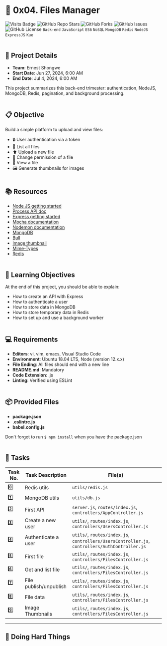# 📂 0x04. Files Manager
![Visits Badge](https://badges.pufler.dev/visits/bshongwe/alx-files_manager)
![GitHub Repo Stars](https://img.shields.io/github/stars/bshongwe/alx-files_manager)
![GitHub Forks](https://img.shields.io/github/forks/bshongwe/alx-files_manager)
![GitHub Issues](https://img.shields.io/github/issues/bshongwe/alx-files_manager)
![GitHub License](https://img.shields.io/github/license/bshongwe/alx-files_manager)
`Back-end` `JavaScript` `ES6` `NoSQL` `MongoDB` `Redis` `NodeJS` `ExpressJS` `Kue`
<br></br>

## 📝 Project Details
- **Team**: Ernest Shongwe
- **Start Date**: Jun 27, 2024, 6:00 AM
- **End Date**: Jul 4, 2024, 6:00 AM

This project summarizes this back-end trimester: authentication, NodeJS, MongoDB, Redis, pagination, and background processing.
<br></br>

## 📋 Objective
Build a simple platform to upload and view files:
- 🔒 User authentication via a token
- 📂 List all files
- ⬆️ Upload a new file
- 🔄 Change permission of a file
- 👀 View a file
- 🖼️ Generate thumbnails for images
<br></br>

## 📚 Resources
- [Node JS getting started](https://nodejs.dev/learn)
- [Process API doc](https://nodejs.org/api/process.html)
- [Express getting started](https://expressjs.com/en/starter/installing.html)
- [Mocha documentation](https://mochajs.org/)
- [Nodemon documentation](https://nodemon.io/)
- [MongoDB](https://docs.mongodb.com/)
- [Bull](https://github.com/OptimalBits/bull)
- [Image thumbnail](https://www.npmjs.com/package/image-thumbnail)
- [Mime-Types](https://www.npmjs.com/package/mime-types)
- [Redis](https://redis.io/documentation)
<br></br>

## 🎯 Learning Objectives
At the end of this project, you should be able to explain:
- How to create an API with Express
- How to authenticate a user
- How to store data in MongoDB
- How to store temporary data in Redis
- How to set up and use a background worker
<br></br>

## 💻 Requirements
- **Editors**: vi, vim, emacs, Visual Studio Code
- **Environment**: Ubuntu 18.04 LTS, Node (version 12.x.x)
- **File Ending**: All files should end with a new line
- **README.md**: Mandatory
- **Code Extension**: .js
- **Linting**: Verified using ESLint
<br></br>

## 📦 Provided Files
- **package.json**
- **.eslintrc.js**
- **babel.config.js**

Don't forget to run `$ npm install` when you have the package.json
<br></br>

## 📝 Tasks

| Task No. | Task Description | File(s) |
|----------|------------------|---------|
| 0️⃣ | Redis utils | `utils/redis.js` |
| 1️⃣ | MongoDB utils | `utils/db.js` |
| 2️⃣ | First API | `server.js`, `routes/index.js`, `controllers/AppController.js` |
| 3️⃣ | Create a new user | `utils/`, `routes/index.js`, `controllers/UsersController.js` |
| 4️⃣ | Authenticate a user | `utils/`, `routes/index.js`, `controllers/UsersController.js`, `controllers/AuthController.js` |
| 5️⃣ | First file | `utils/`, `routes/index.js`, `controllers/FilesController.js` |
| 6️⃣ | Get and list file | `utils/`, `routes/index.js`, `controllers/FilesController.js` |
| 7️⃣ | File publish/unpublish | `utils/`, `routes/index.js`, `controllers/FilesController.js` |
| 8️⃣ | File data | `utils/`, `routes/index.js`, `controllers/FilesController.js` |
| 9️⃣ | Image Thumbnails | `utils/`, `routes/index.js`, `controllers/FilesController.js` |

---
## 🚀 Doing Hard Things
